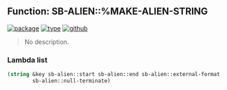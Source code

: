 ## Function: SB-ALIEN::%MAKE-ALIEN-STRING
[![package](https://img.shields.io/badge/Package-SB--ALIEN-5f9ea0.svg?style=social&colorA=999999)](../) [![type](https://img.shields.io/badge/Type-Function-5f9ea0.svg?style=social&colorA=999999)](../#function) [![github](https://img.shields.io/badge/GitHub-View_the_source-5f9ea0.svg?style=social&colorA=999999&logo=github)](https://github.com/sbcl/sbcl/blob/master/src/code/target-alieneval.lisp/) 

> No description.

### Lambda list
```cl
(string &key sb-alien::start sb-alien::end sb-alien::external-format
        sb-alien::null-terminate)
```
